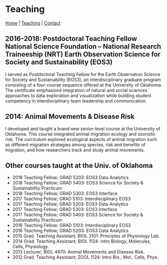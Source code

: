 # Teaching

[Home](https://acontina.github.io/Research) | [Teaching](https://acontina.github.io/Teaching) | [Contact](https://acontina.github.io/Research)

## 2016-2018: Postdoctoral Teaching Fellow National Science Foundation – National Research Traineeship (NRT) Earth Observation Science for Society and Sustainability (EOS3) 
I served as Postdoctoral Teaching Fellow for the Earth Observation Science for Society and Sustainability (EOS3), an interdisciplinary graduate program consisting of a four-course sequence offered at the University of Oklahoma. The certificate emphasized integration of natural and social sciences approaches to data exploration and visualization while building student competency in interdisciplinary team leadership and communication. 

## 2014: Animal Movements & Disease Risk
I developed and taught a brand new senior-level course at the University of Oklahoma. This course integrated animal migration ecology and zoonotic risk. The curriculum explored ecological aspects of animal migration such as different migration strategies among species, risk and benefits of migration, and how researchers track and study animal movements.
 
## Other courses taught at the Univ. of Oklahoma
* 2018 Teaching Fellow; GRAD 5203: EOS3 Data Analytics
* 2018 Teaching Fellow; GRAD 5403: EOS3 Science for Society & Sustainability Practicum
* 2018 Teaching Fellow; GRAD 5303: EOS3 Interface
* 2017 Teaching Fellow; GRAD 5103: Interdisciplinary EOS3
* 2017 Teaching Fellow; GRAD 5203: EOS3 Data Analytics
* 2017 Teaching Fellow; GRAD 5303: EOS3 Interface
* 2017 Teaching Fellow; GRAD 5403: EOS3 Science for Society & Sustainability Practicum
* 2016 Teaching Fellow; GRAD 5103: Interdisciplinary EOS3
* 2016 Teaching Fellow; GRAD 5203: EOS3 Data Analytics
* 2015 Grad. Teaching Assistant; BIOL 3101: Principles of Physiology Lab.
* 2014 Grad. Teaching Assistant; BIOL 1124: Intro Biology, Molecules, Cells, Physiology.
* 2013 Lecturer; BIOL 4970: Animal Movements and Disease Risk.
* 2012 Grad. Teaching Assistant; ZOOL 1124: Intro Bio., Mol., Cells, Phys.
